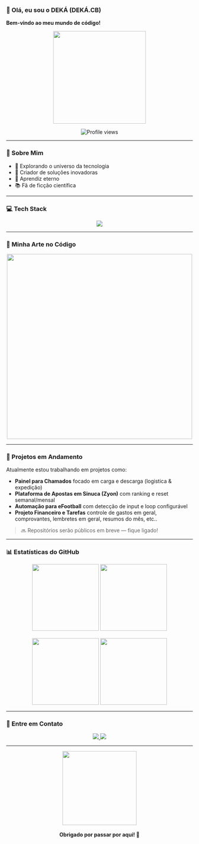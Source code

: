 ### 💪 Olá, eu sou o DEKÁ (DEKÁ.CB)  
**Bem-vindo ao meu mundo de código!**

<div align="center">
  <img src="https://media.giphy.com/media/26AHONQ79FdWZhAI0/giphy.gif" width="250px">
</div>

<p align="center">
  <img src="https://komarev.com/ghpvc/?username=iamdek4&style=flat-square&color=blue" alt="Profile views" />
</p>

---

### 🌟 Sobre Mim

- 🚀 Explorando o universo da tecnologia  
- 🔮 Criador de soluções inovadoras  
- 📝 Aprendiz eterno  
- 📚 Fã de ficção científica

---

### 💻 Tech Stack

<div align="center">
  <img src="https://skillicons.dev/icons?i=js,ts,react,nodejs,python,java,git,github,docker,kubernetes,graphql,mongodb" />
</div>

---

### 🎨 Minha Arte no Código

<div align="center">
  <img src="https://media.giphy.com/media/qgQUggAC3Pfv687qPC/giphy.gif" width="500px">
</div>

---

### 🚧 Projetos em Andamento

Atualmente estou trabalhando em projetos como:

- **Painel para Chamados** focado em carga e descarga (logistica & expedição) 
- **Plataforma de Apostas em Sinuca (Zyon)** com ranking e reset semanal/mensal  
- **Automação para eFootball** com detecção de input e loop configurável
- **Projeto Financeiro e Tarefas** controle de gastos em geral, comprovantes, lembretes em geral, resumos do mês, etc..

> 🔜 Repositórios serão públicos em breve — fique ligado!

---

### 📊 Estatísticas do GitHub

<div align="center">
  <img height="180em" src="https://github-readme-stats.vercel.app/api?username=iamdek4&show_icons=true&theme=radical&include_all_commits=true&count_private=true"/>
  <img height="180em" src="https://github-readme-streak-stats.herokuapp.com/?user=iamdek4&theme=radical" />
  <br><br>
  <img height="180em" src="https://github-profile-summary-cards.vercel.app/api/cards/repos-per-language?username=iamdek4&theme=radical"/>
  <img height="180em" src="https://github-profile-summary-cards.vercel.app/api/cards/most-commit-language?username=iamdek4&theme=radical"/>
</div>

---

### 💌 Entre em Contato

<div align="center">
  <a href="https://www.linkedin.com/in/anderson-carvalho-braga-9b6330294/" target="_blank">
    <img src="https://img.shields.io/badge/-LinkedIn-0e76a8?style=for-the-badge&logo=linkedin&logoColor=white" />
  </a>
  <a href="https://www.instagram.com/bragaxs/" target="_blank">
    <img src="https://img.shields.io/badge/-Instagram-E4405F?style=for-the-badge&logo=instagram&logoColor=white" />
  </a>
</div>

---

<div align="center">
  <img src="https://media.giphy.com/media/3o7abldj0b3rxrZUxW/giphy.gif" width="200px">
  <br><br>
  <strong>Obrigado por passar por aqui! 🚀</strong>
</div>
